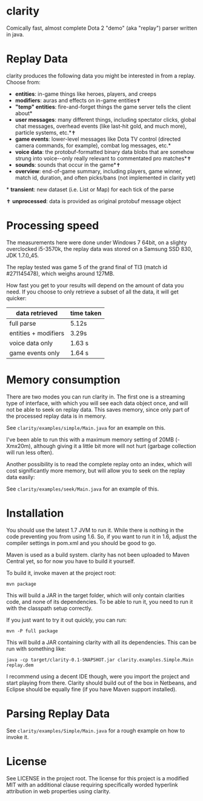 # clarity

Comically fast, almost complete Dota 2 "demo" (aka "replay") parser written in java. 

# Replay Data

clarity produces the following data you might be interested in from a replay. Choose from:

* **entities**: in-game things like heroes, players, and creeps
* **modifiers**: auras and effects on in-game entities✝
* **"temp" entities**: fire-and-forget things the game server tells the
client about*
* **user messages**: many different things, including spectator clicks, global
chat messages, overhead events (like last-hit gold, and much more), particle systems, etc.*✝
* **game events**: lower-level messages like Dota TV control (directed camera
commands, for example), combat log messages, etc.*
* **voice data**: the protobuf-formatted binary data blobs that are somehow
strung into voice--only really relevant to commentated pro matches*✝
* **sounds**: sounds that occur in the game*✝
* **overview**: end-of-game summary, including players, game winner, match id,
duration, and often picks/bans (not implemented in clarity yet)

\* **transient**: new dataset (i.e. List or Map) for each tick of the parse

✝ **unprocessed**: data is provided as original protobuf message object

# Processing speed

The measurements here were done under Windows 7 64bit, on a slighty overclocked i5-3570k, 
the replay data was stored on a Samsung SSD 830, JDK 1.7.0_45.

The replay tested was game 5 of the grand final of TI3 (match id #271145478), which weighs 
around 127MB. 

How fast you get to your results will depend on the amount of data you need. If you choose
to only retrieve a subset of all the data, it will get quicker:

| data retrieved       | time taken |
| -------------------- | ---------- |
| full parse           | 5.12s      |
| entities + modifiers | 3.29s      |
| voice data only      | 1.63 s     |
| game events only     | 1.64 s     |

# Memory consumption

There are two modes you can run clarity in. The first one is a streaming type of interface,
with which you will see each data object once, and will not be able to seek on replay data.
This saves memory, since only part of the processed replay data is in memory.

See `clarity/examples/simple/Main.java` for an example on this. 

I've been able to run this with a maximum memory setting of 20MB (-Xmx20m),
although giving it a little bit more will not hurt (garbage collection will run less often).

Another possibility is to read the complete replay onto an index, which will cost significantly more 
memory, but will allow you to seek on the replay data easily:

See `clarity/examples/seek/Main.java` for an example of this.

# Installation

You should use the latest 1.7 JVM to run it.
While there is nothing in the code preventing you from using 1.6. So, if you want to run it
in 1.6, adjust the compiler settings in pom.xml and you should be good to go.  

Maven is used as a build system. clarity has not been uploaded to Maven Central yet, 
so for now you have to build it yourself.

To build it, invoke maven at the project root:

    mvn package

This will build a JAR in the target folder, which will only contain clarities code, and
none of its dependencies. To be able to run it, you need to run it with the classpath 
setup correctly.

If you just want to try it out quickly, you can run:

	mvn -P full package
	
This will build a JAR containing clarity with all its dependencies.
This can be run with something like:

    java -cp target/clarity-0.1-SNAPSHOT.jar clarity.examples.Simple.Main replay.dem

I recommend using a decent IDE though, were you import the project and start playing from there.
Clarity should build out of the box in Netbeans, and Eclipse should be equally fine 
(if you have Maven support installed).


# Parsing Replay Data

See `clarity/examples/Simple/Main.java` for a rough example on how to invoke it.

# License

See LICENSE in the project root. The license for this project is a modified
MIT with an additional clause requiring specifically worded hyperlink
attribution in web properties using clarity.
